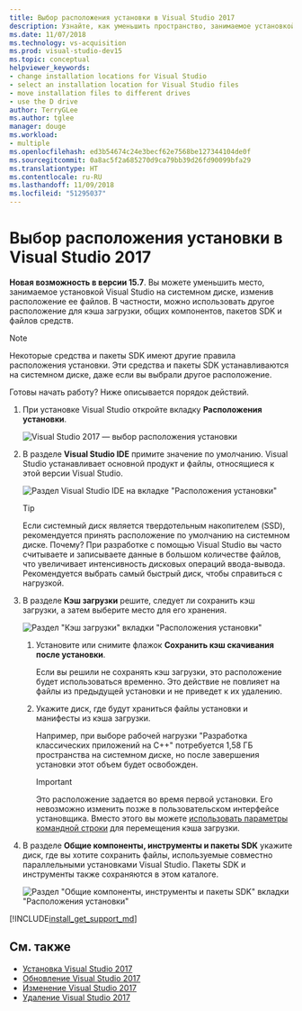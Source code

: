 ```yaml
---
title: Выбор расположения установки в Visual Studio 2017
description: Узнайте, как уменьшить пространство, занимаемое установкой на системном диске, переместив кэш загрузки, общие компоненты, пакеты SDK и средства на разные диски.
ms.date: 11/07/2018
ms.technology: vs-acquisition
ms.prod: visual-studio-dev15
ms.topic: conceptual
helpviewer_keywords:
- change installation locations for Visual Studio
- select an installation location for Visual Studio files
- move installation files to different drives
- use the D drive
author: TerryGLee
ms.author: tglee
manager: douge
ms.workload:
- multiple
ms.openlocfilehash: ed3b54674c24e3becf62e7568be127344104de0f
ms.sourcegitcommit: 0a8ac5f2a685270d9ca79bb39d26fd90099bfa29
ms.translationtype: HT
ms.contentlocale: ru-RU
ms.lasthandoff: 11/09/2018
ms.locfileid: "51295037"
---
```

# <a name="select-the-installation-locations-in-visual-studio-2017"></a>Выбор расположения установки в Visual Studio 2017

**Новая возможность в версии 15.7**. Вы можете уменьшить место, занимаемое установкой Visual Studio на системном диске, изменив расположение ее файлов. В частности, можно использовать другое расположение для кэша загрузки, общих компонентов, пакетов SDK и файлов средств.

   > [!NOTE]
   > Некоторые средства и пакеты SDK имеют другие правила расположения установки. Эти средства и пакеты SDK устанавливаются на системном диске, даже если вы выбрали другое расположение.

Готовы начать работу? Ниже описывается порядок действий.

1. При установке Visual Studio откройте вкладку **Расположения установки**.

   ![Visual Studio 2017 — выбор расположения установки](media/vs-installation-locations.png "Выберите расположение установки.")

1. В разделе **Visual Studio IDE** примите значение по умолчанию. Visual Studio устанавливает основной продукт и файлы, относящиеся к этой версии Visual Studio.

   ![Раздел Visual Studio IDE на вкладке "Расположения установки"](media/vs-installation-locations-ide.png "Примите значение по умолчанию для раздела Visual Studio IDE на вкладке \"Расположения установки\".")

   > [!TIP]
   > Если системный диск является твердотельным накопителем (SSD), рекомендуется принять расположение по умолчанию на системном диске. Почему? При разработке с помощью Visual Studio вы часто считываете и записываете данные в большом количестве файлов, что увеличивает интенсивность дисковых операций ввода-вывода. Рекомендуется выбрать самый быстрый диск, чтобы справиться с нагрузкой.

1. В разделе **Кэш загрузки** решите, следует ли сохранить кэш загрузки, а затем выберите место для его хранения.

     ![Раздел "Кэш загрузки" вкладки "Расположения установки"](media/vs-installation-locations-cache.png "Выберите, следует ли сохранить кэш загрузки после установки, а затем укажите диск, где будут храниться файлы.")

    1. Установите или снимите флажок **Сохранить кэш скачивания после установки**.

       Если вы решили не сохранять кэш загрузки, это расположение будет использоваться временно. Это действие не повлияет на файлы из предыдущей установки и не приведет к их удалению.

    1. Укажите диск, где будут храниться файлы установки и манифесты из кэша загрузки.

        Например, при выборе рабочей нагрузки "Разработка классических приложений на C++" потребуется 1,58 ГБ пространства на системном диске, но после завершения установки этот объем будет освобожден.

       > [!IMPORTANT]
       > Это расположение задается во время первой установки. Его невозможно изменить позже в пользовательском интерфейсе установщика. Вместо этого вы можете [использовать параметры командной строки](use-command-line-parameters-to-install-visual-studio.md) для перемещения кэша загрузки.

1. В разделе **Общие компоненты, инструменты и пакеты SDK** укажите диск, где вы хотите сохранить файлы, используемые совместно параллельными установками Visual Studio. Пакеты SDK и инструменты также сохраняются в этом каталоге.

   ![Раздел "Общие компоненты, инструменты и пакеты SDK" вкладки "Расположения установки"](media/vs-installation-locations-shared.png "Укажите расположение, где вы хотите сохранить общие компоненты, инструменты и пакеты SDK.")

[!INCLUDE[install_get_support_md](includes/install_get_support_md.md)]

## <a name="see-also"></a>См. также

* [Установка Visual Studio 2017](install-visual-studio.md)
* [Обновление Visual Studio 2017](update-visual-studio.md)
* [Изменение Visual Studio 2017](update-visual-studio.md)
* [Удаление Visual Studio 2017](uninstall-visual-studio.md)
